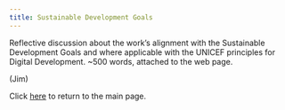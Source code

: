 ```yaml
---
title: Sustainable Development Goals
---
```


Reflective discussion about the work’s alignment with the Sustainable Development
Goals and where applicable with the UNICEF principles for Digital Development. ~500
words, attached to the web page.

(Jim)

Click [here](index.md) to return to the main page. 

